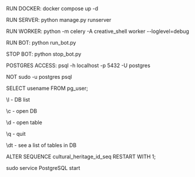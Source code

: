 RUN DOCKER:
docker compose up -d

RUN SERVER:
python manage.py runserver

RUN WORKER:
python -m celery -A creative_shell worker --loglevel=debug

RUN BOT:
python run_bot.py

STOP BOT:
python stop_bot.py

POSTGRES ACCESS:
psql -h localhost -p 5432 -U postgres

NOT
sudo -u postgres psql

SELECT usename FROM pg_user;

\l - DB list

\c - open DB

\d - open table

\q - quit

\dt - see a list of tables in DB

ALTER SEQUENCE cultural_heritage_id_seq RESTART WITH 1;

sudo service PostgreSQL start

